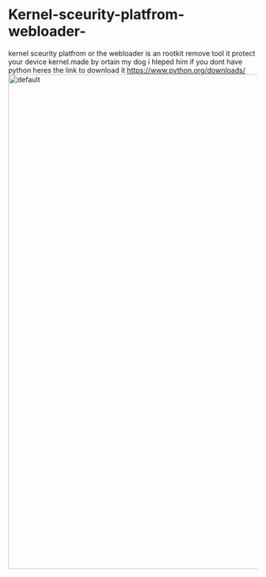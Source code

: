 # Kernel-sceurity-platfrom-webloader-
kernel sceurity platfrom or the webloader is an rootkit remove tool it protect your device kernel.made by ortain my dog i hleped him
if you dont have python heres the link to download it https://www.python.org/downloads/
<img width="1000" height="1000" alt="default" src="https://github.com/user-attachments/assets/cba6a73c-c4ed-4ac6-99a7-cde7fc4820c6" />
